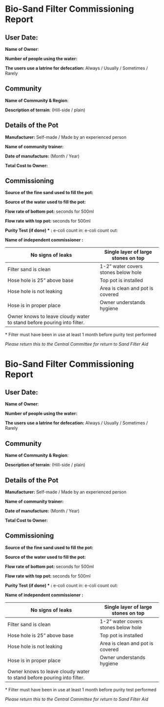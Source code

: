 # Bio-Sand Filter Commissioning Report

## User Date:

**Name of Owner**:

**Number of people using the water:**

**The users use a latrine for defecation:**  Always / Usually / Sometimes / Rarely

## Community

**Name of Community & Region**:

**Description of terrain**: (Hill-side / plain)

## Details of the Pot

**Manufacturer:** Self-made / Made by an experienced person

**Name of community trainer:**

**Date of manufacture:** (Month / Year)

**Total Cost to Owner:**

## Commissioning

**Source of the fine sand used to fill the pot:**

**Source of the water used to fill the pot:**

**Flow rate of bottom pot:** seconds for 500ml

**Flow rate with top pot:** seconds for 500ml

**Purity Test (if done) \* :** e-coli count in: e-coli count out:

**Name of independent commissioner :**

| No signs of leaks                                                      | Single layer of large stones on top |
|------------------------------------------------------------------------|-------------------------------------|
| Filter sand is clean                                                   | 1-2” water covers stones below hole |
| Hose hole is 25” above base                                            | Top pot is installed                |
| Hose hole is not leaking                                               | Area is clean and pot is covered    |
| Hose is in proper place                                                | Owner understands hygiene           |
| Owner knows to leave cloudy water to stand before pouring into filter. |                                     |

\* Filter must have been in use at least 1 month before purity test performed

*Please return this to the Central Committee for return to Sand Filter Aid*

# Bio-Sand Filter Commissioning Report

## User Date:

**Name of Owner**:

**Number of people using the water:**

**The users use a latrine for defecation:** Always / Usually / Sometimes / Rarely

## Community

**Name of Community & Region**:

**Description of terrain**: (Hill-side / plain)

## Details of the Pot

**Manufacturer:** Self-made / Made by an experienced person

**Name of community trainer:**

**Date of manufacture:** (Month / Year)

**Total Cost to Owner:**

## Commissioning

**Source of the fine sand used to fill the pot:**

**Source of the water used to fill the pot:**

**Flow rate of bottom pot:** seconds for 500ml

**Flow rate with top pot:** seconds for 500ml

**Purity Test (if done) \* :** e-coli count in: e-coli count out:

**Name of independent commissioner :**

| No signs of leaks                                                      | Single layer of large stones on top |
|------------------------------------------------------------------------|-------------------------------------|
| Filter sand is clean                                                   | 1-2” water covers stones below hole |
| Hose hole is 25” above base                                            | Top pot is installed                |
| Hose hole is not leaking                                               | Area is clean and pot is covered    |
| Hose is in proper place                                                | Owner understands hygiene           |
| Owner knows to leave cloudy water to stand before pouring into filter. |                                     |

\* Filter must have been in use at least 1 month before purity test performed

*Please return this to the Central Committee for return to Sand Filter Aid*
